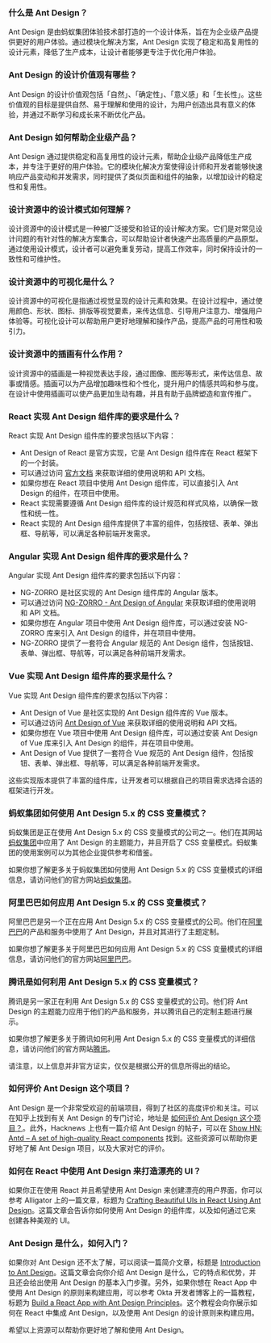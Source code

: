 ### 什么是 Ant Design？

Ant Design 是由蚂蚁集团体验技术部打造的一个设计体系，旨在为企业级产品提供更好的用户体验。通过模块化解决方案，Ant Design 实现了稳定和高复用性的设计元素，降低了生产成本，让设计者能够更专注于优化用户体验。

### Ant Design 的设计价值观有哪些？

Ant Design 的设计价值观包括「自然」、「确定性」、「意义感」和「生长性」。这些价值观的目标是提供自然、易于理解和使用的设计，为用户创造出具有意义的体验，并通过不断学习和成长来不断优化产品。

### Ant Design 如何帮助企业级产品？

Ant Design 通过提供稳定和高复用性的设计元素，帮助企业级产品降低生产成本，并专注于更好的用户体验。它的模块化解决方案使得设计师和开发者能够快速响应产品变动和并发需求，同时提供了类似页面和组件的抽象，以增加设计的稳定性和复用性。

### 设计资源中的设计模式如何理解？

设计资源中的设计模式是一种被广泛接受和验证的设计解决方案。它们是对常见设计问题的有针对性的解决方案集合，可以帮助设计者快速产出高质量的产品原型。通过使用设计模式，设计者可以避免重复劳动，提高工作效率，同时保持设计的一致性和可维护性。

### 设计资源中的可视化是什么？

设计资源中的可视化是指通过视觉呈现的设计元素和效果。在设计过程中，通过使用颜色、形状、图标、排版等视觉要素，来传达信息、引导用户注意力、增强用户体验等。可视化设计可以帮助用户更好地理解和操作产品，提高产品的可用性和吸引力。

### 设计资源中的插画有什么作用？

设计资源中的插画是一种视觉表达手段，通过图像、图形等形式，来传达信息、故事或情感。插画可以为产品增加趣味性和个性化，提升用户的情感共鸣和参与度。在设计中使用插画可以使产品更加生动有趣，并且有助于品牌塑造和宣传推广。

### React 实现 Ant Design 组件库的要求是什么？

React 实现 Ant Design 组件库的要求包括以下内容：

- Ant Design of React 是官方实现，它是 Ant Design 组件库在 React 框架下的一个封装。
- 可以通过访问 [官方文档](/docs/react/introduce) 来获取详细的使用说明和 API 文档。
- 如果你想在 React 项目中使用 Ant Design 组件库，可以直接引入 Ant Design 的组件，在项目中使用。
- React 实现需要遵循 Ant Design 组件库的设计规范和样式风格，以确保一致性和统一性。
- React 实现的 Ant Design 组件库提供了丰富的组件，包括按钮、表单、弹出框、导航等，可以满足各种前端开发需求。

### Angular 实现 Ant Design 组件库的要求是什么？

Angular 实现 Ant Design 组件库的要求包括以下内容：

- NG-ZORRO 是社区实现的 Ant Design 组件库的 Angular 版本。
- 可以通过访问 [NG-ZORRO - Ant Design of Angular](http://ng.ant.design) 来获取详细的使用说明和 API 文档。
- 如果你想在 Angular 项目中使用 Ant Design 组件库，可以通过安装 NG-ZORRO 库来引入 Ant Design 的组件，并在项目中使用。
- NG-ZORRO 提供了一套符合 Angular 规范的 Ant Design 组件，包括按钮、表单、弹出框、导航等，可以满足各种前端开发需求。

### Vue 实现 Ant Design 组件库的要求是什么？

Vue 实现 Ant Design 组件库的要求包括以下内容：

- Ant Design of Vue 是社区实现的 Ant Design 组件库的 Vue 版本。
- 可以通过访问 [Ant Design of Vue](http://antdv.com) 来获取详细的使用说明和 API 文档。
- 如果你想在 Vue 项目中使用 Ant Design 组件库，可以通过安装 Ant Design of Vue 库来引入 Ant Design 的组件，并在项目中使用。
- Ant Design of Vue 提供了一套符合 Vue 规范的 Ant Design 组件，包括按钮、表单、弹出框、导航等，可以满足各种前端开发需求。

这些实现版本提供了丰富的组件库，让开发者可以根据自己的项目需求选择合适的框架进行开发。

### 蚂蚁集团如何使用 Ant Design 5.x 的 CSS 变量模式？

蚂蚁集团是正在使用 Ant Design 5.x 的 CSS 变量模式的公司之一。他们在其网站[蚂蚁集团](https://www.antgroup.com/)中应用了 Ant Design 的主题能力，并且开启了 CSS 变量模式。蚂蚁集团的使用案例可以为其他企业提供参考和借鉴。

如果你想了解更多关于蚂蚁集团如何使用 Ant Design 5.x 的 CSS 变量模式的详细信息，请访问他们的官方网站[蚂蚁集团](https://www.antgroup.com/)。

### 阿里巴巴如何应用 Ant Design 5.x 的 CSS 变量模式？

阿里巴巴是另一个正在应用 Ant Design 5.x 的 CSS 变量模式的公司。他们在[阿里巴巴](https://www.alibaba.com/)的产品和服务中使用了 Ant Design，并且对其进行了主题定制。

如果你想了解更多关于阿里巴巴如何应用 Ant Design 5.x 的 CSS 变量模式的详细信息，请访问他们的官方网站[阿里巴巴](https://www.alibaba.com/)。

### 腾讯是如何利用 Ant Design 5.x 的 CSS 变量模式？

腾讯是另一家正在利用 Ant Design 5.x 的 CSS 变量模式的公司。他们将 Ant Design 的主题能力应用于他们的产品和服务，并以腾讯自己的定制主题进行展示。

如果你想了解更多关于腾讯如何利用 Ant Design 5.x 的 CSS 变量模式的详细信息，请访问他们的官方网站[腾讯](https://www.tencent.com)。

请注意，以上信息并非官方证实，仅仅是根据公开的信息所得出的结论。

### 如何评价 Ant Design 这个项目？

Ant Design 是一个非常受欢迎的前端项目，得到了社区的高度评价和关注。可以在知乎上找到有关 Ant Design 的专门讨论，地址是 [如何评价 Ant Design 这个项目？](https://www.zhihu.com/question/33629737)。此外，Hacknews 上也有一篇介绍 Ant Design 的帖子，可以在 [Show HN: Antd – A set of high-quality React components](https://news.ycombinator.com/item?id=13053137) 找到。这些资源可以帮助你更好地了解 Ant Design 项目，以及大家对它的评价。

### 如何在 React 中使用 Ant Design 来打造漂亮的 UI？

如果你正在使用 React 并且希望使用 Ant Design 来创建漂亮的用户界面，你可以参考 Alligator 上的一篇文章，标题为 [Crafting Beautiful UIs in React Using Ant Design](https://alligator.io/react/beautiful-uis-ant-design/)。这篇文章会告诉你如何使用 Ant Design 的组件库，以及如何通过它来创建各种美观的 UI。

### Ant Design 是什么，如何入门？

如果你对 Ant Design 还不太了解，可以阅读一篇简介文章，标题是 [Introduction to Ant Design](https://blog.logrocket.com/introduction-to-ant-design/)。这篇文章会向你介绍 Ant Design 是什么，它的特点和优势，并且还会给出使用 Ant Design 的基本入门步骤。另外，如果你想在 React App 中使用 Ant Design 的原则来构建应用，可以参考 Okta 开发者博客上的一篇教程，标题为 [Build a React App with Ant Design Principles](https://developer.okta.com/blog/2020/09/16/ant-design-react-app)。这个教程会向你展示如何在 React 中集成 Ant Design，以及使用 Ant Design 的设计原则来构建应用。

希望以上资源可以帮助你更好地了解和使用 Ant Design。
